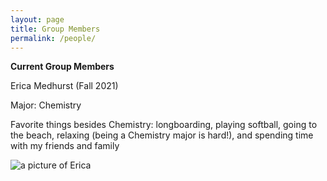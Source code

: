 ```yaml
---
layout: page
title: Group Members
permalink: /people/
---
```


**Current Group Members**

Erica Medhurst (Fall 2021)

Major: Chemistry 

Favorite things besides Chemistry: longboarding, playing softball, going to the beach, relaxing (being a Chemistry major is hard!), and spending time with my friends and family

![a picture of Erica]({{site.baseurl}}/images/EMedhurst1.jpg)
